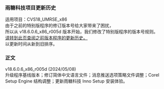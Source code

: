 ### 雨糖科技项目更新历史
适用项目：CVS18_UMRSE_x86<br>
由于之前的特别版程序的修订版本号给大家带来了困扰，<br>
所以从 v18.6.0.6_x86_r005d 版本开始，我们修改了特别版程序的版本号规则。<br>
[请转到此页查阅之前版本程序的更新历史。](https://github.com/RainCandyTech/RCProject_UpdateHistory/blob/main/CVS18_KRMSE_Legacy.md)<br>
以更新时间从新到旧排序。
### 正文
v18.6.0.6_x86_r005d (2024/05/08)<br>
升级程序基线版本；修订简体中文语言文件；消息推送选项策略文件调整；Corel Setup Engine 结构调整；更新雨糖科技 Inno Setup 安装体验。
